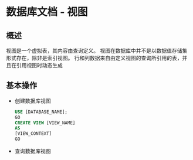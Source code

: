 # 数据库文档 - 视图

## 概述

视图是一个虚拟表，其内容由查询定义。 视图在数据库中并不是以数据值存储集形式存在，除非是索引视图。 行和列数据来自由定义视图的查询所引用的表，并且在引用视图时动态生成

## 基本操作

* 创建数据库视图
  
  ```sql
  USE [DATABASE_NAME];
  GO
  CREATE VIEW [VIEW_NAME]
  AS
  [VIEW_CONTEXT]
  GO
  ```
  
* 查询数据库视图